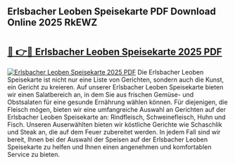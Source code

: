 ## Erlsbacher Leoben Speisekarte PDF Download Online 2025 RkEWZ

# <h2><a href="http://gcbcjc3.nevu.top/?p=Erlsbacher+Leoben+Speisekarte">🔗 👉🔴 Erlsbacher Leoben Speisekarte 2025 PDF</a></h2>

[![Erlsbacher Leoben Speisekarte 2025 PDF](https://i.imgur.com/dBaPXMq.png)](http://gcbcjc3.nevu.top/?p=Erlsbacher+Leoben+Speisekarte)
Die Erlsbacher Leoben Speisekarte ist nicht nur eine Liste von Gerichten, sondern auch die Kunst, ein Gericht zu kreieren. Auf unserer Erlsbacher Leoben Speisekarte bieten wir einen Salatbereich an, in dem Sie aus frischen Gemüse- und Obstsalaten für eine gesunde Ernährung wählen können. Für diejenigen, die Fleisch mögen, bieten wir eine umfangreiche Auswahl an Gerichten auf der Erlsbacher Leoben Speisekarte an: Rindfleisch, Schweinefleisch, Huhn und Fisch. Unseren Auserwählten bieten wir köstliche Gerichte wie Schaschlik und Steak an, die auf dem Feuer zubereitet werden. In jedem Fall sind wir bereit, Ihnen bei der Auswahl der Speisen auf der Erlsbacher Leoben Speisekarte zu helfen und Ihnen einen angenehmen und komfortablen Service zu bieten.
